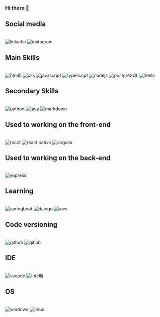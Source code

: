 ### Hi there 👋
<!-- 
![Italo GitHub stats](https://github-readme-stats.vercel.app/api?username=italosaager&show_icons=true&theme=radical)
-->

## Social media
<div style="display: inline_block"><br/>
<img align="center" alt="linkedin" src"https://img.shields.io/badge/LinkedIn-0077B5?style=for-the-badge&logo=linkedin&logoColor=white" />
<img align="center" alt="instagram" src"https://img.shields.io/badge/Instagram-E4405F?style=for-the-badge&logo=instagram&logoColor=white" />
</div>

## Main Skills
<div style="display: inline_block"><br/>
<img align="center" alt="html5" src"https://img.shields.io/badge/HTML5-E34F26?style=for-the-badge&logo=html5&logoColor=white" />
<img align="center" alt="css" src"https://img.shields.io/badge/CSS-239120?&style=for-the-badge&logo=css3&logoColor=white" />
<img align="center" alt="javascript" src"https://img.shields.io/badge/JavaScript-F7DF1E?style=for-the-badge&logo=javascript&logoColor=black" />
<img align="center" alt="typescript" src"https://img.shields.io/badge/TypeScript-007ACC?style=for-the-badge&logo=typescript&logoColor=white" />
<img align="center" alt="nodejs" src"https://img.shields.io/badge/Node.js-43853D?style=for-the-badge&logo=node.js&logoColor=white" />
<img align="center" alt="postgreSQL" src"https://img.shields.io/badge/PostgreSQL-316192?style=for-the-badge&logo=postgresql&logoColor=white" />
<img align="center" alt="trello" src"https://img.shields.io/badge/Trello-0052CC?style=for-the-badge&logo=trello&logoColor=white" />
  
</div>

## Secondary Skills
<div style="display: inline_block"><br/>
<img align="center" alt="python" src"https://img.shields.io/badge/Python-3776AB?style=for-the-badge&logo=python&logoColor=white" />
<img align="center" alt="java" src"https://img.shields.io/badge/Java-ED8B00?style=for-the-badge&logo=openjdk&logoColor=white" />
<img align="center" alt="markdown" src"https://img.shields.io/badge/Markdown-000000?style=for-the-badge&logo=markdown&logoColor=white" />
</div>

## Used to working on the front-end
<div style="display: inline_block"><br/>
<img align="center" alt="react" src"https://img.shields.io/badge/React-20232A?style=for-the-badge&logo=react&logoColor=61DAFB" />
<img align="center" alt="react native" src"https://img.shields.io/badge/React_Native-20232A?style=for-the-badge&logo=react&logoColor=61DAFB" />
<img align="center" alt="angular" src"https://img.shields.io/badge/Angular-DD0031?style=for-the-badge&logo=angular&logoColor=white" />
</div>

## Used to working on the back-end
<div style="display: inline_block"><br/>
<img align="center" alt="express" src"https://img.shields.io/badge/Express.js-404D59?style=for-the-badge" />
</div>

## Learning
<div style="display: inline_block"><br/>
<img align="center" alt="springboot" src"https://img.shields.io/badge/Spring-6DB33F?style=for-the-badge&logo=spring&logoColor=white" />
<img align="center" alt="django" src"https://img.shields.io/badge/Django-092E20?style=for-the-badge&logo=django&logoColor=white" />
<img align="center" alt="aws" src"https://img.shields.io/badge/Amazon_AWS-232F3E?style=for-the-badge&logo=amazon-aws&logoColor=white" />
</div>

## Code versioning
<div style="display: inline_block"><br/>
<img align="center" alt="github" src"https://img.shields.io/badge/GitHub-100000?style=for-the-badge&logo=github&logoColor=white" />
<img align="center" alt="gitlab" src"https://img.shields.io/badge/GitLab-330F63?style=for-the-badge&logo=gitlab&logoColor=white" />
</div>


## IDE
<div style="display: inline_block"><br/>
<img align="center" alt="vscode" src"https://img.shields.io/badge/Visual_Studio_Code-0078D4?style=for-the-badge&logo=visual%20studio%20code&logoColor=white" />
<img align="center" alt="intellij" src"https://img.shields.io/badge/IntelliJ_IDEA-000000.svg?style=for-the-badge&logo=intellij-idea&logoColor=white" />
</div>

## OS
<div style="display: inline_block"><br/>
<img align="center" alt="windows" src"https://img.shields.io/badge/Windows-0078D6?style=for-the-badge&logo=windows&logoColor=white" />
<img align="center" alt="linux" src"https://img.shields.io/badge/Linux-FCC624?style=for-the-badge&logo=linux&logoColor=black" />
</div>

